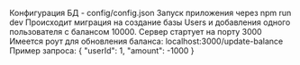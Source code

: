 Конфигурация БД - config/config.json
Запуск приложения через npm run dev
Происходит миграция на создание базы Users и добавления одного пользователя с балансом 10000.
Сервер стартует на порту 3000
Имеется роут для обновления баланса:
localhost:3000/update-balance
Пример запроса:
{
"userId": 1,
"amount": -1000
}
